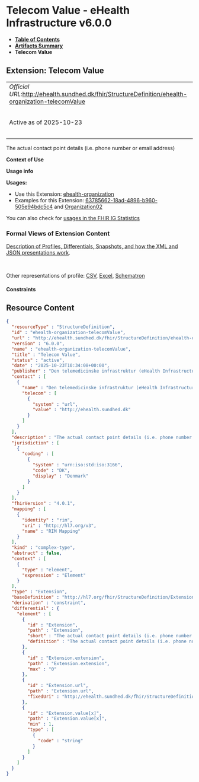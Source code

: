 # Telecom Value - eHealth Infrastructure v6.0.0

* [**Table of Contents**](toc.md)
* [**Artifacts Summary**](artifacts.md)
* **Telecom Value**

## Extension: Telecom Value 

| | |
| :--- | :--- |
| *Official URL*:http://ehealth.sundhed.dk/fhir/StructureDefinition/ehealth-organization-telecomValue | *Version*:6.0.0 |
| Active as of 2025-10-23 | *Computable Name*:ehealth-organization-telecomValue |

The actual contact point details (i.e. phone number or email address)

**Context of Use**

**Usage info**

**Usages:**

* Use this Extension: [ehealth-organization](StructureDefinition-ehealth-organization.md)
* Examples for this Extension: [63785662-18ad-4896-b960-505e94bdc5c4](Organization-108752.md) and [Organization02](Organization-8564.md)

You can also check for [usages in the FHIR IG Statistics](https://packages2.fhir.org/xig/dk.ehealth.sundhed.fhir.ig.core|current/StructureDefinition/ehealth-organization-telecomValue)

### Formal Views of Extension Content

 [Description of Profiles, Differentials, Snapshots, and how the XML and JSON presentations work](http://build.fhir.org/ig/FHIR/ig-guidance/readingIgs.html#structure-definitions). 

 

Other representations of profile: [CSV](StructureDefinition-ehealth-organization-telecomValue.csv), [Excel](StructureDefinition-ehealth-organization-telecomValue.xlsx), [Schematron](StructureDefinition-ehealth-organization-telecomValue.sch) 

#### Constraints



## Resource Content

```json
{
  "resourceType" : "StructureDefinition",
  "id" : "ehealth-organization-telecomValue",
  "url" : "http://ehealth.sundhed.dk/fhir/StructureDefinition/ehealth-organization-telecomValue",
  "version" : "6.0.0",
  "name" : "ehealth-organization-telecomValue",
  "title" : "Telecom Value",
  "status" : "active",
  "date" : "2025-10-23T10:34:08+00:00",
  "publisher" : "Den telemedicinske infrastruktur (eHealth Infrastructure)",
  "contact" : [
    {
      "name" : "Den telemedicinske infrastruktur (eHealth Infrastructure)",
      "telecom" : [
        {
          "system" : "url",
          "value" : "http://ehealth.sundhed.dk"
        }
      ]
    }
  ],
  "description" : "The actual contact point details (i.e. phone number or email address)",
  "jurisdiction" : [
    {
      "coding" : [
        {
          "system" : "urn:iso:std:iso:3166",
          "code" : "DK",
          "display" : "Denmark"
        }
      ]
    }
  ],
  "fhirVersion" : "4.0.1",
  "mapping" : [
    {
      "identity" : "rim",
      "uri" : "http://hl7.org/v3",
      "name" : "RIM Mapping"
    }
  ],
  "kind" : "complex-type",
  "abstract" : false,
  "context" : [
    {
      "type" : "element",
      "expression" : "Element"
    }
  ],
  "type" : "Extension",
  "baseDefinition" : "http://hl7.org/fhir/StructureDefinition/Extension",
  "derivation" : "constraint",
  "differential" : {
    "element" : [
      {
        "id" : "Extension",
        "path" : "Extension",
        "short" : "The actual contact point details (i.e. phone number or email address)",
        "definition" : "The actual contact point details (i.e. phone number or email address)"
      },
      {
        "id" : "Extension.extension",
        "path" : "Extension.extension",
        "max" : "0"
      },
      {
        "id" : "Extension.url",
        "path" : "Extension.url",
        "fixedUri" : "http://ehealth.sundhed.dk/fhir/StructureDefinition/ehealth-organization-telecomValue"
      },
      {
        "id" : "Extension.value[x]",
        "path" : "Extension.value[x]",
        "min" : 1,
        "type" : [
          {
            "code" : "string"
          }
        ]
      }
    ]
  }
}

```
